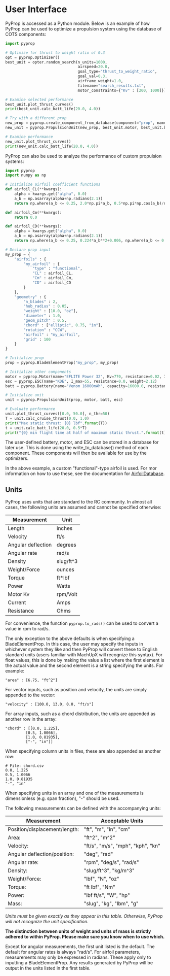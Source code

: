 # User Interface

PyProp is accessed as a Python module. Below is an example of how PyProp can be used to optimize a propulsion system using the database of COTS components:

```python
import pyprop

# Optimize for thrust to weight ratio of 0.3
opt = pyprop.Optimizer()
best_unit = opter.random_search(n_units=1000,
                                airspeed=20.0,
                                goal_type="thrust_to_weight_ratio",
                                goal_val=0.3,
                                airframe_weight=1.0,
                                filename="search_results.txt",
                                motor_constraints={"Kv" : [200, 1000]})

# Examine selected performance
best_unit.plot_thrust_curves()
print(best_unit.calc_batt_life(20.0, 4.0))

# Try with a different prop
new_prop = pyprop.create_component_from_database(component="prop", name="apc_12x6", prop_type="data")
new_unit = pyprop.PropulsionUnit(new_prop, best_unit.motor, best_unit.battery, best_unit.esc)

# Examine performance
new_unit.plot_thrust_curves()
print(new_unit.calc_batt_life(20.0, 4.0))
```

PyProp can also be used to analyze the performance of custom propulsion systems:

```python
import pyprop
import numpy as np

# Initialize airfoil coefficient functions
def airfoil_CL(**kwargs):
    alpha = kwargs.get("alpha", 0.0)
    a_b = np.asarray(alpha+np.radians(2.1))
    return np.where(a_b <= 0.25, 2.0*np.pi*a_b, 0.5*np.pi*np.cos(a_b)/np.cos(0.25))

def airfoil_Cm(**kwargs):
    return 0.0

def airfoil_CD(**kwargs):
    alpha = kwargs.get("alpha", 0.0)
    a_b = np.asarray(alpha+np.radians(2.1))
    return np.where(a_b <= 0.25, 0.224*a_b**2+0.006, np.where(a_b <= 0.3, 16.6944*a_b**2-1.0234, 0.5*np.pi*np.sin(a_b)/np.cos(0.25)))

# Declare prop input
my_prop = {
    "airfoils" : {
        "my_airfoil" : {
            "type" : "functional",
            "CL" : airfoil_CL,
            "Cm" : airfoil_Cm,
            "CD" : airfoil_CD
        }
    },
    "geometry" : {
        "n_blades" : 2,
        "hub_radius" : 0.05,
        "weight" : [10.0, "oz"],
        "diameter" : 1.0,
        "geom_pitch" : 0.5,
        "chord" : ["elliptic", 0.75, "in"],
        "rotation" : "CCW",
        "airfoil" : "my_airfoil",
        "grid" : 100
    }
}

# Initialize prop
prop = pyprop.BladeElementProp("my_prop", my_prop)

# Initialize other components
motor = pyprop.Motor(name="EFLITE Power 32", Kv=770, resistance=0.02, I_no_load=2.4, weight=7.0)
esc = pyprop.ESC(name="KDE", I_max=55, resistance=0.0, weight=2.12)
batt = pyprop.Battery(name="Venom 16000mAh", capacity=16000.0, resistance=0.024, voltage=14.1, num_cells=4, weight=49.6, I_max=240)

# Initialize unit
unit = pyprop.PropulsionUnit(prop, motor, batt, esc)

# Evaluate performance
unit.plot_thrust_curves([0.0, 50.0], n_thr=50)
T = unit.calc_cruise_thrust(0.0, 1.0)
print("Max static thrust: {0} lbf".format(T))
t = unit.calc_batt_life(20.0, 0.5*T)
print("{0} min flight time at half of maximum static thrust.".format(t))
```

The user-defined battery, motor, and ESC can be stored in a database for later use. This is done using the write_to_database() method of each component. These components will then be available for use by the optimizers.

In the above example, a custom "functional"-type airfoil is used. For mor information on how to use these, see the documentation for [AirfoilDatabase](airfoildatabase.readthedocs.io/).

## Units
PyProp uses units that are standard to the RC community. In almost all cases, the following units are assumed and cannot be specified otherwise:

| Measurement         | Unit       |
| ------------------- | ---------- |
| Length              | inches     |
| Velocity            | ft/s       |
| Angular deflection  | degrees    |
| Angular rate        | rad/s      |
| Density             | slug/ft^3  |
| Weight/Force        | ounces     |
| Torque              | ft*lbf     |
| Power               | Watts      |
| Motor Kv            | rpm/Volt   |
| Current             | Amps       |
| Resistance          | Ohms       |

For convenience, the function `pyprop.to_rads()` can be used to convert a value in rpm to rad/s.

The only exception to the above defaults is when specifying a BladeElementProp. In this case, the user may specify the inputs in whichever system they like and then PyProp will convert these to English standard units (users familiar with MachUpX will recognize this syntax). For float values, this is done by making the value a list where the first element is the actual value and the second element is a string specifying the units. For example:

    "area" : [6.75, "ft^2"]

For vector inputs, such as position and velocity, the units are simply appended to the vector:

    "velocity" : [100.0, 13.0, 0.0, "ft/s"]

For array inputs, such as a chord distribution, the units are appended as another row in the array:

    "chord" : [[0.0, 1.225],
             [0.5, 1.0066],
             [1.0, 0.81935],
             ["-", "in"]]

When specifying column units in files, these are also appended as another row:

    # File: chord.csv
    0.0, 1.225
    0.5, 1.0066
    1.0, 0.81935
    "-", "in"
    
When specifying units in an array and one of the measurements is dimensionless (e.g. span fraction), "-" should be used.

The following measurements can be defined with the accompanying units:

| Measurement                   | Acceptable Units                  |
| ----------------------------- | --------------------------------- |
| Position/displacement/length: | "ft", "m", "in", "cm"             |
| Area:                         | "ft^2", "m^2"                     |
| Velocity:                     | "ft/s", "m/s", "mph", "kph", "kn" |
| Angular deflection/position:  | "deg", "rad"                      |
| Angular rate:                 | "rpm", "deg/s", "rad/s"           |
| Density:                      | "slug/ft^3", "kg/m^3"             |
| Weight/Force:                 | "lbf", "N", "oz"                  |
| Torque:                       | "ft lbf", "Nm"                    |
| Power:                        | "lbf ft/s", "W", "hp"             |
| Mass:                         | "slug", "kg", "lbm", "g"          |

*Units must be given exactly as they appear in this table. Otherwise, PyProp will not recognize the unit specification.*

**The distinction between units of weight and units of mass is strictly adhered to within PyProp. Please make sure you know when to use which.**

Except for angular measurements, the first unit listed is the default. The default for angular rates is always "rad/s". For airfoil parameters, measurements may only be expressed in radians.  These apply only to inputting a BladeElementProp. Any results generated by PyProp will be output in the units listed in the first table.